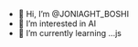 - 👋 Hi, I’m @JONIAGHT_BOSHI
- 👀 I’m interested in AI
- 🌱 I’m currently learning ...js



<!---
jounait-boshi/jounait-boshi is a ✨ special ✨ repository because its `README.md` (this file) appears on your GitHub profile.
You can click the Preview link to take a look at your changes.
--->
